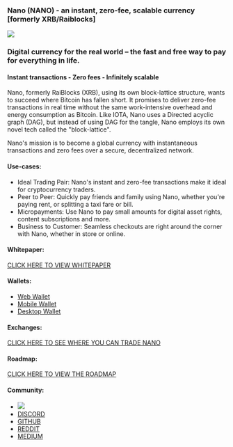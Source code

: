 ### Nano (NANO) - an instant, zero-fee, scalable currency [formerly XRB/Raiblocks] 

![](https://i.imgur.com/KYYJJmI.png)

### Digital currency for the real world – the fast and free way to pay for everything in life.

#### Instant transactions   -   Zero fees   -   Infinitely scalable

Nano, formerly RaiBlocks (XRB), using its own block-lattice structure, wants to succeed where Bitcoin has fallen short. It promises to deliver zero-fee transactions in real time without the same work-intensive overhead and energy consumption as Bitcoin. Like IOTA, Nano uses a Directed acyclic graph (DAG), but instead of using DAG for the tangle, Nano employs its own novel tech called the "block-lattice".

Nano's mission is to become a global currency with instantaneous transactions and zero fees over a secure, decentralized network.


#### Use-cases:

- Ideal Trading Pair: Nano's instant and zero-fee transactions make it ideal for cryptocurrency traders.
- Peer to Peer: Quickly pay friends and family using Nano, whether you're paying rent, or splitting a taxi fare or bill.
- Micropayments: Use Nano to pay small amounts for digital asset rights, content subscriptions and more.
- Business to Customer: Seamless checkouts are right around the corner with Nano, whether in store or online.

#### Whitepaper:

[CLICK HERE TO VIEW WHITEPAPER](https://nano.org/en/whitepaper)


#### Wallets:

- [Web Wallet](https://nanowallet.io/)
- [Mobile Wallet](https://itunes.apple.com/us/app/nano-blocks/id1378558905?ls=1&mt=8)
- [Desktop Wallet](https://nanowalletcompany.com/)

#### Exchanges:

[CLICK HERE TO SEE WHERE YOU CAN TRADE NANO](https://coinmarketcap.com/currencies/nano/#markets)


#### Roadmap:



[CLICK HERE TO VIEW THE ROADMAP](https://developers.nano.org/roadmap)


#### Community:

- ![](https://twitter.com/nano)
- [DISCORD](https://chat.nano.org/)
- [GITHUB](https://github.com/nanocurrency)
- [REDDIT](https://reddit.com/r/nanocurrency)
- [MEDIUM](https://medium.com/@nanocurrency)